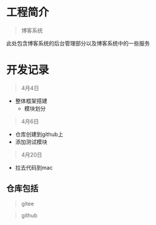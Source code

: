 # 工程简介
> 博客系统

此处包含博客系统的后台管理部分以及博客系统中的一些服务



# 开发记录
> 4月4日

- 整体框架搭建
  - 模块划分
> 4月6日

- 仓库创建到github上
- 添加测试模块

> 4月20日

- 拉去代码到mac

## 仓库包括
> gitee


>github



